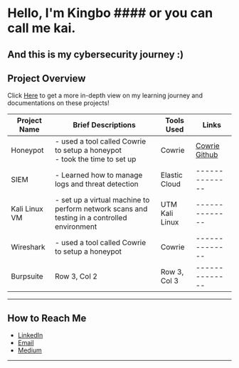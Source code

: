# Hello, I'm Kingbo #### or you can call me kai.

## And this is my cybersecurity journey :)

## Project Overview
Click [Here](https://torch-glitter-ad2.notion.site/Cybersecurity-Projects-157c93d8516f43329b7263d16cab6b92?pvs=4) to get a more in-depth view on my learning journey and documentations on these projects!

| **Project Name** | **Brief Descriptions** | **Tools Used** | **Links** |
|--------------|--------------|--------------|--------------|
| Honeypot | - used a tool called Cowrie to setup a honeypot <br> - took the time to set up| Cowrie |[Cowrie Github](https://cowrie.readthedocs.io/en/latest/index.html)|
| SIEM | - Learned how to manage logs and threat detection | Elastic Cloud |--------------|
| Kali Linux VM | - set up a virtual machine to perform network scans and testing in a controlled environment | UTM <br> Kali Linux |--------------|
| Wireshark | - used a tool called Cowrie to setup a honeypot| Cowrie |--------------|
| Burpsuite | Row 3, Col 2 | Row 3, Col 3 |--------------|


---

## How to Reach Me
- [LinkedIn](https://www.linkedin.com/in/kingbojan) 
- [Email](kingbojbusiness@gmail.com)
- [Medium](https://medium.com/@buhbykai)

---

